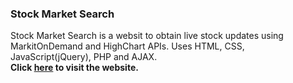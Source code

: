 <h3>Stock Market Search</h3> 

Stock Market Search is a websit to obtain live stock updates using MarkitOnDemand and HighChart APIs. Uses HTML, CSS, JavaScript(jQuery), PHP and AJAX. 
<br><b>Click <a href="http://cs-server.usc.edu:31883/stock.html">here</a> to visit the website.</b>
